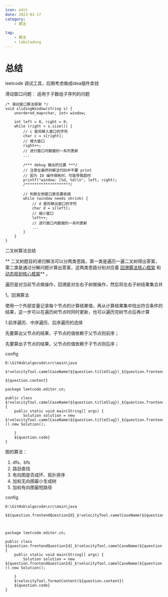 ```yaml
---
icon: edit  
date: 2023-03-17  
category:
    - 算法

tag:
    - 算法
    - labuladong
---
```

# 总结
<DynamicTable ></DynamicTable>

<counter/>

leetcode 调试工具，后期考虑做成idea插件卖钱

滑动窗口问题： 适用于子数组子序列的问题

```
/* 滑动窗口算法框架 */
void slidingWindow(string s) {
    unordered_map<char, int> window;
    
    int left = 0, right = 0;
    while (right < s.size()) {
        // c 是将移入窗口的字符
        char c = s[right];
        // 增大窗口
        right++;
        // 进行窗口内数据的一系列更新
        ...

        /*** debug 输出的位置 ***/
        // 注意在最终的解法代码中不要 print
        // 因为 IO 操作很耗时，可能导致超时
        printf("window: [%d, %d)\n", left, right);
        /********************/
        
        // 判断左侧窗口是否要收缩
        while (window needs shrink) {
            // d 是将移出窗口的字符
            char d = s[left];
            // 缩小窗口
            left++;
            // 进行窗口内数据的一系列更新
            ...
        }
    }
}
```

二叉树算法总结

**
二叉树题目的递归解法可以分两类思路，第一类是遍历一遍二叉树得出答案，第二类是通过分解问题计算出答案，这两类思路分别对应着 [回溯算法核心框架](https://labuladong.gitee.io/algo/di-ling-zh-bfe1b/hui-su-sua-c26da/)
和 [动态规划核心框架](https://labuladong.gitee.io/algo/di-ling-zh-bfe1b/dong-tai-g-1e688/)** 。

遍历是对当前节点做操作，回溯是对左右子树做操作，然后将左右子树结果集合并

1。回溯算法

使用一个外部变量记录每个节点的计算结果值，再从计算结果集中找出符合条件的结果，这一步可以在遍历树节点时同时更新，也可以遍历完树节点后再计算

1.前序遍历、中序遍历、后序遍历的选择

先要算出父节点的结果，子节点的值依赖于父节点则前序；

先要算出子节点的结果，父节点的值依赖于子节点则后序；

config

```
D:\GitHub\algocode\src\main\java

$!velocityTool.camelCaseName(${question.titleSlug})_${question.frontendQuestionId}

${question.content}
 
package leetcode.editor.cn;

public class $!velocityTool.camelCaseName(${question.titleSlug})_${question.frontendQuestionId}{
    public static void main(String[] args) {
        Solution solution = new $!velocityTool.camelCaseName(${question.titleSlug})_${question.frontendQuestionId}().new Solution();
  
    }
    ${question.code}
}

```

图的算法：

1. dfs、bfs
2. 路劲查找
3. 有向图是否成环、拓扑排序
4. 加权无向图最小生成树
5. 加权有向图最短路径

config

```
D:\GitHub\algocode\src\main\java

$${question.frontendQuestionId}_$!velocityTool.camelCaseName(${question.titleSlug})


 
package leetcode.editor.cn;

public class ${question.frontendQuestionId}_$!velocityTool.camelCaseName(${question.titleSlug}){
    public static void main(String[] args) {
        Solution solution = new ${question.frontendQuestionId}_$!velocityTool.camelCaseName(${question.titleSlug})().new Solution();
  
    }
    $!velocityTool.formatContent(${question.content})
    ${question.code}
}

```
